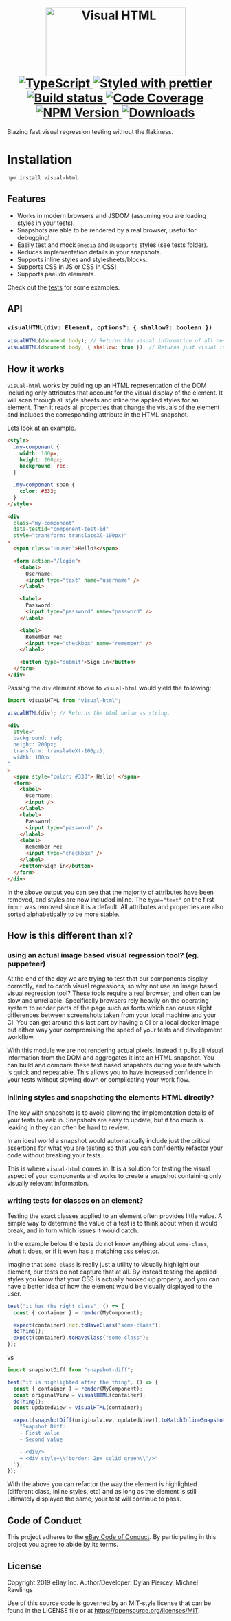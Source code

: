 <h1 align="center">
  <!-- Logo -->
  <img
    height="160"
    width="325"
    alt="Visual HTML"
    src="./assets/logo.png"
  />
	<br/>

  <!-- Language -->
  <a href="http://typescriptlang.org">
    <img src="https://img.shields.io/badge/%3C%2F%3E-typescript-blue.svg" alt="TypeScript"/>
  </a>
  <!-- Format -->
  <a href="https://github.com/prettier/prettier">
    <img src="https://img.shields.io/badge/styled_with-prettier-ff69b4.svg" alt="Styled with prettier"/>
  </a>
  <!-- CI -->
  <a href="https://github.com/ebay/visual-html/actions/workflows/ci.yml">
    <img src="https://github.com/ebay/visual-html/actions/workflows/ci.yml/badge.svg" alt="Build status"/>
  </a>
  <!-- Coverage -->
  <a href="https://codecov.io/gh/eBay/visual-html" >
    <img src="https://codecov.io/gh/eBay/visual-html/branch/main/graph/badge.svg?token=g3LEY5qJGW" alt="Code Coverage"/>
  </a>
  <!-- NPM Version -->
  <a href="https://npmjs.org/package/visual-html">
    <img src="https://img.shields.io/npm/v/visual-html.svg" alt="NPM Version"/>
  </a>
  <!-- Downloads -->
  <a href="https://npmjs.org/package/visual-html">
    <img src="https://img.shields.io/npm/dm/visual-html.svg" alt="Downloads"/>
  </a>
</h1>

Blazing fast visual regression testing without the flakiness.

# Installation

```console
npm install visual-html
```

## Features

- Works in modern browsers and JSDOM (assuming you are loading styles in your tests).
- Snapshots are able to be rendered by a real browser, useful for debugging!
- Easily test and mock `@media` and `@supports` styles (see tests folder).
- Reduces implementation details in your snapshots.
- Supports inline styles and stylesheets/blocks.
- Supports CSS in JS or CSS in CSS!
- Supports pseudo elements.

Check out the [tests](./src/__tests__/index.ts) for some examples.

## API

### `visualHTML(div: Element, options?: { shallow?: boolean })`

```javascript
visualHTML(document.body); // Returns the visual information of all nested elements in the body.
visualHTML(document.body, { shallow: true }); // Returns just visual information for the `<body>` element.
```

## How it works

`visual-html` works by building up an HTML representation of the DOM including only attributes that account for the visual display of the element.
It will scan through all style sheets and inline the applied styles for an element. Then it reads all properties that change the visuals of the element and includes the corresponding attribute in the HTML snapshot.

Lets look at an example.

```html
<style>
  .my-component {
    width: 100px;
    height: 200px;
    background: red;
  }

  .my-component span {
    color: #333;
  }
</style>

<div
  class="my-component"
  data-testid="component-test-id"
  style="transform: translateX(-100px)"
>
  <span class="unused">Hello!</span>

  <form action="/login">
    <label>
      Username:
      <input type="text" name="username" />
    </label>

    <label>
      Password:
      <input type="password" name="password" />
    </label>

    <label>
      Remember Me:
      <input type="checkbox" name="remember" />
    </label>

    <button type="submit">Sign in</button>
  </form>
</div>
```

Passing the `div` element above to `visual-html` would yield the following:

```javascript
import visualHTML from "visual-html";

visualHTML(div); // Returns the html below as string.
```

```html
<div
  style="
  background: red;
  height: 200px;
  transform: translateX(-100px);
  width: 100px
"
>
  <span style="color: #333"> Hello! </span>
  <form>
    <label>
      Username:
      <input />
    </label>
    <label>
      Password:
      <input type="password" />
    </label>
    <label>
      Remember Me:
      <input type="checkbox" />
    </label>
    <button>Sign in</button>
  </form>
</div>
```

In the above output you can see that the majority of attributes have been removed, and styles are now included inline. The `type="text"` on the first `input` was removed since it is a default. All attributes and properties are also sorted alphabetically to be more stable.

## How is this different than x!?

### using an actual image based visual regression tool? (eg. puppeteer)

At the end of the day we are trying to test that our components display correctly, and to catch visual regressions, so why not use an image based visual regression tool? These tools require a real browser, and often can be slow and unreliable. Specifically browsers rely heavily on the operating system to render parts of the page such as fonts which can cause slight differences between screenshots taken from your local machine and your CI. You can get around this last part by having a CI or a local docker image but either way your compromising the speed of your tests and development workflow.

With this module we are not rendering actual pixels. Instead it pulls all visual information from the DOM and aggregates it into an HTML snapshot. You can build and compare these text based snapshots during your tests which is quick and repeatable. This allows you to have increased confidence in your tests without slowing down or complicating your work flow.

### inlining styles and snapshoting the elements HTML directly?

The key with snapshots is to avoid allowing the implementation details of your tests to leak in.
Snapshots are easy to update, but if too much is leaking in they can often be hard to review.

In an ideal world a snapshot would automatically include just the critical assertions for what
you are testing so that you can confidently refactor your code without breaking your tests.

This is where `visual-html` comes in. It is a solution for testing the visual aspect of your components
and works to create a snapshot containing only visually relevant information.

### writing tests for classes on an element?

Testing the exact classes applied to an element often provides little value.
A simple way to determine the value of a test is to think about when it would break, and in turn which issues it would catch.

In the example below the tests do not know anything about `some-class`, what it does, or if it even has a matching css selector.

Imagine that `some-class` is really just a utility to visually highlight our element, our tests do not capture that at all.
By instead testing the applied styles you know that your CSS is actually hooked up properly, and you can have a better idea of
how the element would be visually displayed to the user.

```javascript
test("it has the right class", () => {
  const { container } = render(MyComponent);

  expect(container).not.toHaveClass("some-class");
  doThing();
  expect(container).toHaveClass("some-class");
});
```

vs

```javascript
import snapshotDiff from "snapshot-diff";

test("it is highlighted after the thing", () => {
  const { container } = render(MyComponent);
  const originalView = visualHTML(container);
  doThing();
  const updatedView = visualHTML(container);

  expect(snapshotDiff(originalView, updatedView)).toMatchInlineSnapshot(`
    "Snapshot Diff:
    - First value
    + Second value

    - <div/>
    + <div style=\\"border: 2px solid green\\"/>"
  `);
});
```

With the above you can refactor the way the element is highlighted (different class, inline styles, etc) and as long
as the element is still ultimately displayed the same, your test will continue to pass.

## Code of Conduct

This project adheres to the [eBay Code of Conduct](http://ebay.github.io/codeofconduct). By participating in this project you agree to abide by its terms.

## License

Copyright 2019 eBay Inc.
Author/Developer: Dylan Piercey, Michael Rawlings

Use of this source code is governed by an MIT-style license that can be found in the LICENSE file or at https://opensource.org/licenses/MIT.

